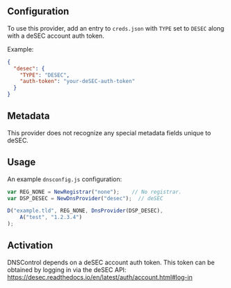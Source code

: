 ## Configuration

To use this provider, add an entry to `creds.json` with `TYPE` set to `DESEC`
along with a deSEC account auth token.

Example:

```json
{
  "desec": {
    "TYPE": "DESEC",
    "auth-token": "your-deSEC-auth-token"
  }
}
```

## Metadata
This provider does not recognize any special metadata fields unique to deSEC.

## Usage
An example `dnsconfig.js` configuration:

```javascript
var REG_NONE = NewRegistrar("none");    // No registrar.
var DSP_DESEC = NewDnsProvider("desec");  // deSEC

D("example.tld", REG_NONE, DnsProvider(DSP_DESEC),
    A("test", "1.2.3.4")
);
```

## Activation
DNSControl depends on a deSEC account auth token.
This token can be obtained by logging in via the deSEC API: https://desec.readthedocs.io/en/latest/auth/account.html#log-in
